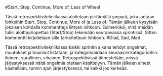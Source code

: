 #Start, Stop, Continue, More of, Less of Wheel

Tässä retrospektiivitekniikassa aloitetaan piirtämällä ympyrä, joka jaetaan lohkoihin Start, Stop, Continue, More of ja Less of. Tämän jälkeen kysytään jokaisen kohdalla kommentteja liittyen lohkoon. Esimerkiksi, mitä meidän tulisi aloittaa/lopettaa (Start/Stop) tekemään seuraavassa sprintissä. Sitten kommentti kirjoitetaan sille tarkoitettuun lohkoon.
#Glad, Sad, Mad

Tässä retrospektiivitekniikassa kaikki sprintin aikana tehdyt ongelmat, muutokset ja huomiot listataan, ja kategorisoidaan seuraaviin kategorioihin: iloinen, surullinen, vihainen. Retrospektiivissä äänestetään, missä järjestyksessä näitä ongelmia otetaan käsittelyyn. Tämän jälkeen aiheet käsitellään, tunnin ajan järjestyksessä, tai kaikki jos kerkeää. 
